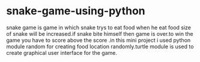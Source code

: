 # snake-game-using-python
snake game is game in which snake trys to eat food when he eat food size of snake will be increased.if snake bite himself then game is over.to win the game you have to score above the score .in this mini project i used python module random for creating food location randomly.turtle module is used to create graphical user interface for the game.
